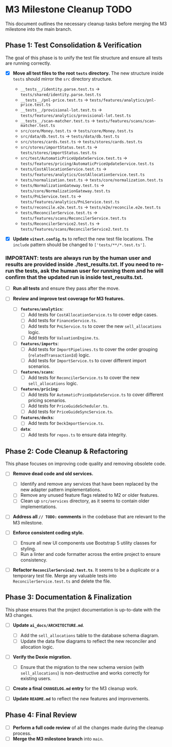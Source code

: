 # M3 Milestone Cleanup TODO

This document outlines the necessary cleanup tasks before merging the M3 milestone into the main branch.

## Phase 1: Test Consolidation & Verification

The goal of this phase is to unify the test file structure and ensure all tests are running correctly.

- [x] **Move all test files to the root `tests` directory.** The new structure inside `tests` should mirror the `src` directory structure.
  - `__tests__/identity.parse.test.ts` -> `tests/shared/identity.parse.test.ts`
  - `__tests__/pnl-price.test.ts` -> `tests/features/analytics/pnl-price.test.ts`
  - `__tests__/provisional-lot.test.ts` -> `tests/features/analytics/provisional-lot.test.ts`
  - `__tests__/scan-matcher.test.ts` -> `tests/features/scans/scan-matcher.test.ts`
  - `src/core/Money.test.ts` -> `tests/core/Money.test.ts`
  - `src/data/db.test.ts` -> `tests/data/db.test.ts`
  - `src/stores/cards.test.ts` -> `tests/stores/cards.test.ts`
  - `src/stores/importStatus.test.ts` -> `tests/stores/importStatus.test.ts`
  - `src/test/AutomaticPriceUpdateService.test.ts` -> `tests/features/pricing/AutomaticPriceUpdateService.test.ts`
  - `tests/CostAllocationService.test.ts` -> `tests/features/analytics/CostAllocationService.test.ts`
  - `tests/normalization.test.ts` -> `tests/core/normalization.test.ts`
  - `tests/NormalizationGateway.test.ts` -> `tests/core/NormalizationGateway.test.ts`
  - `tests/PnLService.test.ts` -> `tests/features/analytics/PnLService.test.ts`
  - `tests/reconcile.e2e.test.ts` -> `tests/e2e/reconcile.e2e.test.ts`
  - `tests/ReconcilerService.test.ts` -> `tests/features/scans/ReconcilerService.test.ts`
  - `tests/ReconcilerService2.test.ts` -> `tests/features/scans/ReconcilerService2.test.ts`

- [x] **Update `vitest.config.ts`** to reflect the new test file locations. The `include` pattern should be changed to `['tests/**/*.test.ts']`.

### IMPORTANT: tests are always run by the human user and results are provided inside ./test_results.txt. If you need to re-run the tests, ask the human user for running them and he will confirm that the updated run is inside test_results.txt.

- [ ] **Run all tests** and ensure they pass after the move.

- [ ] **Review and improve test coverage for M3 features.**
  - [ ] **`features/analytics`**:
    - [ ] Add tests for `CostAllocationService.ts` to cover edge cases.
    - [ ] Add tests for `FinanceService.ts`.
    - [ ] Add tests for `PnLService.ts` to cover the new `sell_allocations` logic.
    - [ ] Add tests for `ValuationEngine.ts`.
  - [ ] **`features/imports`**:
    - [ ] Add tests for `ImportPipelines.ts` to cover the order grouping (`relatedTransactionId`) logic.
    - [ ] Add tests for `ImportService.ts` to cover different import scenarios.
  - [ ] **`features/scans`**:
    - [ ] Add tests for `ReconcilerService.ts` to cover the new `sell_allocations` logic.
  - [ ] **`features/pricing`**:
    - [ ] Add tests for `AutomaticPriceUpdateService.ts` to cover different pricing scenarios.
    - [ ] Add tests for `PriceGuideScheduler.ts`.
    - [ ] Add tests for `PriceGuideSyncService.ts`.
  - [ ] **`features/decks`**:
    - [ ] Add tests for `DeckImportService.ts`.
  - [ ] **`data`**:
    - [ ] Add tests for `repos.ts` to ensure data integrity.

## Phase 2: Code Cleanup & Refactoring

This phase focuses on improving code quality and removing obsolete code.

- [ ] **Remove dead code and old services.**
  - [ ] Identify and remove any services that have been replaced by the new adapter pattern implementations.
  - [ ] Remove any unused feature flags related to M2 or older features.
  - [ ] Clean up `src/services` directory, as it seems to contain older implementations.

- [ ] **Address all `// TODO:` comments** in the codebase that are relevant to the M3 milestone.

- [ ] **Enforce consistent coding style.**
  - [ ] Ensure all new UI components use Bootstrap 5 utility classes for styling.
  - [ ] Run a linter and code formatter across the entire project to ensure consistency.

- [ ] **Refactor `ReconcilerService2.test.ts`**. It seems to be a duplicate or a temporary test file. Merge any valuable tests into `ReconcilerService.test.ts` and delete the file.

## Phase 3: Documentation & Finalization

This phase ensures that the project documentation is up-to-date with the M3 changes.

- [ ] **Update `ai_docs/ARCHITECTURE.md`**.
  - [ ] Add the `sell_allocations` table to the database schema diagram.
  - [ ] Update the data flow diagrams to reflect the new reconciler and allocation logic.

- [ ] **Verify the Dexie migration.**
  - [ ] Ensure that the migration to the new schema version (with `sell_allocations`) is non-destructive and works correctly for existing users.

- [ ] **Create a final `CHANGELOG.md` entry** for the M3 cleanup work.

- [ ] **Update `README.md`** to reflect the new features and improvements.

## Phase 4: Final Review

- [ ] **Perform a full code review** of all the changes made during the cleanup process.
- [ ] **Merge the M3 milestone branch** into `main`.

